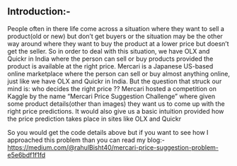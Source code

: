 ## Introduction:-
People often in there life come across a situation where they want to sell a product(old or new) but don’t get buyers or the situation may be the other way around where they want to buy the product at a lower price but doesn’t get the seller.
So in order to deal with this situation, we have OLX and Quickr in India where the person can sell or buy products provided the product is available at the right price.
Mercari is a Japanese US-based online marketplace where the person can sell or buy almost anything online, just like we have OLX and Quickr in India.
But the question that struck our mind is: who decides the right price ??
Mercari hosted a competition on Kaggle by the name “Mercari Price Suggestion Challenge” where given some product details(other than images) they want us to come up with the right price predictions. It would also give us a basic intuition provided how the price prediction takes place in sites like OLX and Quickr

So you would get the code details above but if you want to see how I approached this problem than you can read my blog:- https://medium.com/@rahulBisht40/mercari-price-suggestion-problem-e5e6bdf1f1fd


